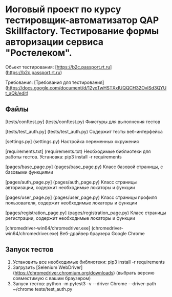 # Иоговый проект по курсу тестировщик-автоматизатор QAP Skillfactory. Тестирование формы авторизации сервиса "Ростелеком".

Обьект тестирования: [https://b2c.passport.rt.ru] (https://b2c.passport.rt.ru)

Требования: [Требования для тестирования] (https://docs.google.com/document/d/12yoTwHSTXxIUQQCH32OvlSd3QYUt_aQk/edit)

Файлы
-----
[tests/conftest.py] (tests/conftest.py) Фикстуры для выполнения тестов

[tests/test_auth.py] (tests/test_auth.py) Содержит тесты веб-интерфейса

[settings.py] (settings.py) Настройка переменных окружения

[requirements.txt] (requirements.txt) Необходимые библиотеки для работы тестов. Установка: pip3 install -r requirements 

[pages/base_page.py] (pages/base_page.py) Класс базовой страницы, с базовыми функциями

[pages/auth_page.py] (pages/auth_page.py) Класс страницы авторизации, содержит необходимые локаторы и функции

[pages/user_page.py] (pages/user_page.py) Класс страницы профиля пользователя, содержит необходимые локаторы и функции

[pages/registration_page.py] (pages/registration_page.py) Класс страницы регистрации, содержит необходимые локаторы и функции

[chromedriver-win64/chromedriver.exe] (chromedriver-win64/chromedriver.exe) Веб-драйвер браузера Google Chrome

Запуск тестов
-------------
1) Установить все необходимые библиотеки: pip3 install -r requirements
2) Загрузить [Selenium WebDriver] (https://chromedriver.chromium.org/downloads) (выбрать версию совместимую с вашим браузером)
3) Запуск тестов: python -m pytest3 -v --driver Chrome --driver-path ~/chrome tests/test_auth.py

